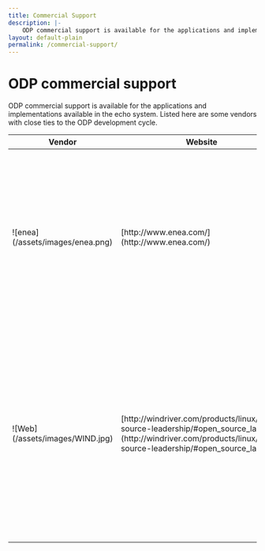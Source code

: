 ```yaml
---
title: Commercial Support
description: |-
    ODP commercial support is available for the applications and implementations available in the echo system. Listed here are some vendors with close ties to the ODP development cycle.
layout: default-plain
permalink: /commercial-support/
---
```

# ODP commercial support

ODP commercial support is available for the applications and implementations available in the echo system. Listed here are some vendors with close ties to the ODP development cycle.

<div class="responsive-table">

<table id="TABLE_11">

<thead id="THEAD_12">

<tr id="TR_13">

<th id="TH_14">Vendor</th>

<th id="TH_15">Website</th>

<th id="TH_16">Description</th>

</tr>

</thead>

<tbody id="TBODY_17">

<tr id="TR_18">

<td id="TD_19" markdown="1">
![enea](/assets/images/enea.png)
</td>

<td id="TD_21" markdown="1">
[http://www.enea.com/](http://www.enea.com/)
</td>
<td id="TD_21" markdown="1">

Looking for NFV software platforms, network intelligence, and world class services? Enea helps you develop network functions including management and orchestration.

</td>

</tr>

<tr id="TR_24">

<td id="TD_25" markdown="1">
![Web](/assets/images/WIND.jpg)
</td>

<td id="TD_27" markdown="1">
[http://windriver.com/products/linux/open-source-leadership/#open_source_lab](http://windriver.com/products/linux/open-source-leadership/#open_source_lab)
</td>

<td id="TD_27" markdown="1">

Wind River is a world leader in embedded software for intelligent connected systems. The company has been pioneering computing inside embedded devices since 1981 and its technology is found in more than 1 billion products.

</td>

</tr>

</tbody>

</table>

</div>
